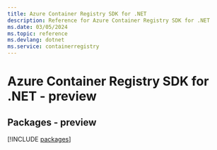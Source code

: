 ```yaml
---
title: Azure Container Registry SDK for .NET
description: Reference for Azure Container Registry SDK for .NET
ms.date: 03/05/2024
ms.topic: reference
ms.devlang: dotnet
ms.service: containerregistry
---
```

# Azure Container Registry SDK for .NET - preview
## Packages - preview
[!INCLUDE [packages](container-registry-index.md)]